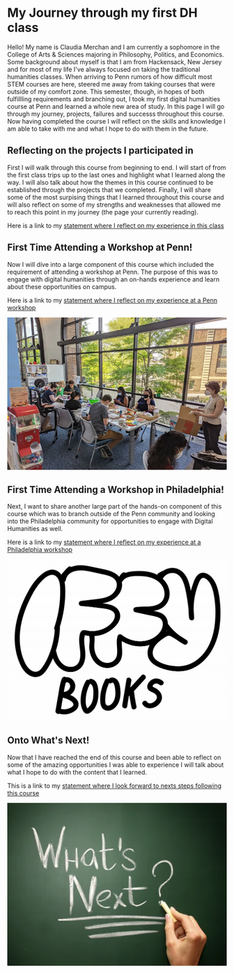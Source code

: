 # My Journey through my first DH class

Hello! My name is Claudia Merchan and I am currently a sophomore in the College of Arts & Sciences majoring in Philosophy, Politics, and Economics. Some background about myself is that I am from Hackensack, New Jersey and for most of my life I've always focused on taking the traditional humanities classes. When arriving to Penn rumors of how difficult most STEM courses are here, steered me away from taking courses that were outside of my comfort zone. This semester, though, in hopes of both fulfillling requirements and branching out, I took my first digital humanities course at Penn and learned a whole new area of study. In this page I will go through my journey, projects, failures and successs throughout this course. Now having completed the course I will reflect on the skills and knowledge I am able to take with me and what I hope to do with them in the future. 

## Reflecting on the projects I participated in 

First I will walk through this course from beginning to end. I will start of from the first class trips up to the last ones and highlight what I learned along the way. I will also talk about how the themes in this course continued to be established through the projects that we completed. Finally, I will  share some of the most surpising things that I learned throughout this course and will also reflect on some of my strengths and weaknesses that allowed me to reach this point in my journey (the page your currently reading). 

Here is a link to my [statement where I reflect on my experience in this class](reflection.md) 

## First Time Attending a Workshop at Penn!

Now I will dive into a large component of this course which included the requirement of attending a workshop at Penn. The purpose of this was to engage with digital humanities through an on-hands experience and learn about these opportunities on campus. 

Here is a link to my [statement where I reflect on my experience at a Penn workshop](reflectionpenn.md) 

![EC Image](ecimage.png)

## First Time Attending a Workshop in Philadelphia!

Next, I want to share another large part of the hands-on component of this course which was to branch outside of the Penn community and looking into the Philadelphia community for opportunities to engage with Digital Humanities as well. 

Here is a link to my [statement where I reflect on my experience at a Philadelphia workshop](reflectionphiladelphia.md)

![iffybooks image](iffybooks.png) 

## Onto What's Next!

Now that I have reached the end of this course and been able to reflect on some of the amazing opportunities I was able to experience I will talk about what I hope to do with the content that I learned. 

This is a link to my [statement where I look forward to nexts steps following this course](lookingforward.md)

![next image](next.png) 
